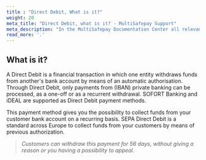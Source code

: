 ```yaml
---
title : "Direct Debit, What is it?"
weight: 20
meta_title: "Direct Debit, what is it? - MultiSafepay Support"
meta_description: "In the MultiSafepay Documentation Center all relevant information regarding our Plugins and API. As well as Support pages for Payment Method, Tools and General Questions. You can also find the contact details of our Support Team and Integration Team."
read_more: '.'
---
```

## What is it?
A Direct Debit is a financial transaction in which one entity withdraws funds from another's bank account by means of an automatic authorisation. Through Direct Debit, only payments from (IBAN) private banking can be processed, as a one-off or as a recurrent withdrawal. SOFORT Banking and iDEAL are supported as Direct Debit payment methods.


This payment method gives you the possibility to collect funds from your customer bank account on a recurring basis. SEPA Direct Debit is a standard across Europe to collect funds from your customers by means of previous authorization.

>_Customers can withdraw this payment for 56 days, without giving a reason or you having a possibility to appeal_.
